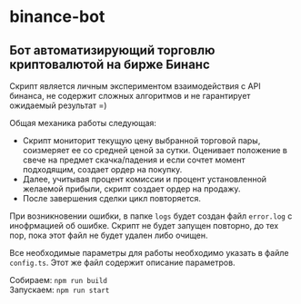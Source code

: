 # binance-bot
## Бот автоматизирующий торговлю криптовалютой на бирже Бинанс

Скрипт является личным экспериментом взаимодействия с API бинанса, не содержит сложных алгоритмов и не гарантирует ожидаемый результат =)

Общая механика работы следующая:
- Скрипт мониторит текущую цену выбранной торговой пары, соизмеряет ее со средней ценой за сутки. Оценивает положение в свече на предмет скачка/падения и если сочтет момент подходящим, создает ордер на покупку.
- Далее, учитывая процент комиссии и процент установленной желаемой прибыли, скрипт создает ордер на продажу.
- После завершения сделки цикл повторяется.

При возникновении ошибки, в папке `logs` будет создан файл `error.log` с инофрмацией об ошибке. Скрипт не будет запущен повторно, до тех пор, пока этот файл не будет удален либо очищен.

Все необходимые параметры для работы необходимо указать в файле `config.ts`. Этот же файл содержит описание параметров.

Собираем: `npm run build`<br>
Запускаем: `npm run start`
